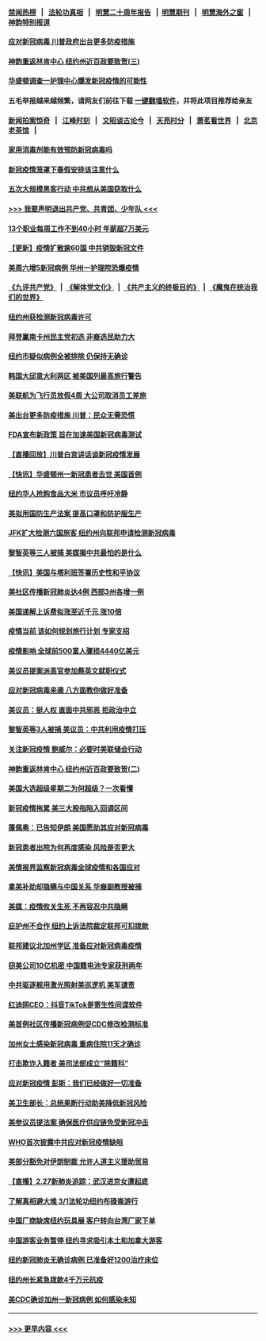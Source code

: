 #### [禁闻热榜](热点新闻.md?=0)  &nbsp;&nbsp;|&nbsp;&nbsp; [法轮功真相](https://github.com/gfw-breaker/truth/blob/master/README.md?=0) &nbsp;&nbsp;|&nbsp;&nbsp; [明慧二十周年报告](https://github.com/gfw-breaker/mh-reports/blob/master/README.md?=0) &nbsp;&nbsp;|&nbsp;&nbsp;[明慧期刊](https://github.com/gfw-breaker/mh-qikan) &nbsp;&nbsp;|&nbsp;&nbsp; [明慧海外之窗](https://github.com/gfw-breaker/mh-news/blob/master/README.md?=0) &nbsp;&nbsp;|&nbsp;&nbsp; [神韵特别报道](https://github.com/gfw-breaker/mh-news/blob/master/shenyun.md?=0)
#### [应对新冠病毒 川普政府出台更多防疫措施](../pages/nsc412/n11907354.md?t=03020331) 
#### [神韵重返林肯中心 纽约州近百政要致贺(三)](../pages/nsc412/n11904356.md?t=03020331) 
#### [华盛顿调查一护理中心爆发新冠疫情的可能性](../pages/nsc412/n11907230.md?t=03020331) 
#### 五毛举报越来越频繁，请网友们前往下载 [一键翻墙软件](https://github.com/gfw-breaker/ssr-accounts)，并将此项目推荐给亲友
#### [新闻拍案惊奇](https://github.com/gfw-breaker/banned-news/blob/master/pages/link4.md) &nbsp;&nbsp;|&nbsp;&nbsp; [江峰时刻](https://github.com/gfw-breaker/banned-news/blob/master/pages/link4.md) &nbsp;&nbsp;|&nbsp;&nbsp; [文昭谈古论今](https://github.com/gfw-breaker/banned-news/blob/master/pages/link4.md) &nbsp;&nbsp;|&nbsp;&nbsp; [天亮时分](https://github.com/gfw-breaker/banned-news/blob/master/pages/link4.md) &nbsp;&nbsp;|&nbsp;&nbsp; [萧茗看世界](https://github.com/gfw-breaker/banned-news/blob/master/pages/link4.md) &nbsp;&nbsp;|&nbsp;&nbsp; [北京老茶馆](https://github.com/gfw-breaker/banned-news/blob/master/pages/link4.md) &nbsp;&nbsp;|&nbsp;&nbsp; 
#### [家用消毒剂能有效预防新冠病毒吗](../pages/nsc412/n11905553.md?t=03020331) 
#### [新冠疫情笼罩下春假安排该注意什么](../pages/nsc412/n11906890.md?t=03020331) 
#### [五次大规模黑客行动 中共想从美国窃取什么](../pages/nsc412/n11899124.md?t=03020331) 
#### [>>> 我要声明退出共产党、共青团、少年队 <<<](https://github.com/begood0513/goodnews/blob/master/quit/letter.md) 
#### [13个职业每周工作不到40小时 年薪超7万美元](../pages/nsc412/n11893686.md?t=03020331) 
#### [【更新】疫情扩散逾60国 中共销毁新冠文件](../pages/nsc412/n11890652.md?t=03020331) 
#### [美周六增5新冠病例 华州一护理院恐爆疫情](../pages/nsc412/n11905823.md?t=03020331) 
#### [《九评共产党》](https://github.com/begood0513/9ping.md/blob/master/README.md) &nbsp;|&nbsp; [《解体党文化》](../../../../jtdwh.md/blob/master/README.md)  &nbsp;|&nbsp; [《共产主义的终极目的》](../../../../gczydzjmd.md/blob/master/README.md) &nbsp;|&nbsp; [《魔鬼在统治我们的世界》](../../../../mgztzwmdsj.md/blob/master/README.md) 
#### [纽约州获检测新冠病毒许可](../pages/nsc412/n11906069.md?t=03020331) 
#### [拜登赢南卡州民主党初选 非裔选民助力大](../pages/nsc412/n11905930.md?t=03020331) 
#### [纽约市疑似病例全被排除 仍保持无确诊](../pages/nsc412/n11906039.md?t=03020331) 
#### [韩国大邱意大利两区 被美国列最高旅行警告](../pages/nsc412/n11905944.md?t=03020331) 
#### [美联航为飞行员放假4周 大公司取消员工差旅](../pages/nsc412/n11905894.md?t=03020331) 
#### [美出台更多防疫措施 川普：民众无需恐慌](../pages/nsc412/n11905747.md?t=03020331) 
#### [FDA宣布新政策 旨在加速美国新冠病毒测试](../pages/nsc412/n11905693.md?t=03020331) 
#### [【直播回放】川普白宫讲话谈新冠疫情发展](../pages/nsc412/n11905588.md?t=03020331) 
#### [【快讯】华盛顿州一新冠患者去世 美国首例](../pages/nsc412/n11905571.md?t=03020331) 
#### [纽约华人抢购食品大米 市议员呼吁冷静](../pages/nsc412/n11904453.md?t=03020331) 
#### [美拟用国防生产法案 提高口罩和防护服生产](../pages/nsc412/n11905517.md?t=03020331) 
#### [JFK扩大检测六国旅客 纽约州向联邦申请检测新冠病毒](../pages/nsc412/n11905491.md?t=03020331) 
#### [黎智英等三人被捕 美媒揭中共最怕的是什么](../pages/nsc412/n11905316.md?t=03020331) 
#### [【快讯】美国与塔利班签署历史性和平协议](../pages/nsc412/n11905172.md?t=03020331) 
#### [美社区传播新冠肺炎达4例 西部3州各增一例](../pages/nsc412/n11904070.md?t=03020331) 
#### [美国递解上诉费拟涨至近千元  涨10倍](../pages/nsc412/n11904466.md?t=03020331) 
#### [疫情当前 该如何规划旅行计划 专家支招](../pages/nsc412/n11903865.md?t=03020331) 
#### [疫情影响 全球前500富人骤损4440亿美元](../pages/nsc412/n11904283.md?t=03020331) 
#### [美议员提案派高官参加蔡英文就职仪式](../pages/nsc412/n11904166.md?t=03020331) 
#### [应对新冠病毒来袭 八方面教你做好准备](../pages/nsc412/n11903736.md?t=03020331) 
#### [美议员：挺人权 直面中共邪恶 拒政治中立](../pages/nsc412/n11903790.md?t=03020331) 
#### [黎智英等3人被捕 美议员：中共利用疫情打压](../pages/nsc412/n11903768.md?t=03020331) 
#### [关注新冠疫情 鲍威尔：必要时美联储会行动](../pages/nsc412/n11903672.md?t=03020331) 
#### [神韵重返林肯中心 纽约州近百政要致贺(二)](../pages/nsc412/n11897500.md?t=03020331) 
#### [美国大选超级星期二为何超级？一次看懂](../pages/nsc412/n11903490.md?t=03020331) 
#### [新冠疫情拖累 美三大股指陷入回调区间](../pages/nsc412/n11903211.md?t=03020331) 
#### [蓬佩奥：已告知伊朗 美国愿助其应对新冠病毒](../pages/nsc412/n11903212.md?t=03020331) 
#### [新冠患者出院为何再度感染 风险是否更大](../pages/nsc412/n11903262.md?t=03020331) 
#### [美情报界监察新冠病毒全球疫情和各国应对](../pages/nsc412/n11903098.md?t=03020331) 
#### [拿美补助却隐瞒与中国关系 华裔副教授被捕](../pages/nsc412/n11901687.md?t=03020331) 
#### [美媒：疫情攸关生死 不再容忍中共隐瞒](../pages/nsc412/n11901694.md?t=03020331) 
#### [庇护州不合作  纽约上诉法院裁定联邦可扣拨款](../pages/nsc412/n11902238.md?t=03020331) 
#### [联邦建议北加州学区 准备应对新冠病毒疫情](../pages/nsc412/n11902448.md?t=03020331) 
#### [窃美公司10亿机密 中国籍电池专家获刑两年](../pages/nsc412/n11901996.md?t=03020331) 
#### [中共驱逐舰用激光照射美巡逻机 美军谴责](../pages/nsc412/n11901964.md?t=03020331) 
#### [红迪网CEO：抖音TikTok是寄生性间谍软件](../pages/nsc412/n11901675.md?t=03020331) 
#### [美首例社区传播新冠病例促CDC修改检测标准](../pages/nsc412/n11901490.md?t=03020331) 
#### [加州女士感染新冠病毒 重病住院11天才确诊](../pages/nsc412/n11901246.md?t=03020331) 
#### [打击欺诈入籍者 美司法部成立“除籍科”](../pages/nsc412/n11901364.md?t=03020331) 
#### [应对新冠疫情 彭斯：我们已经做好一切准备](../pages/nsc412/n11901268.md?t=03020331) 
#### [美卫生部长：总统果断行动助美降低新冠风险](../pages/nsc412/n11900906.md?t=03020331) 
#### [美参议员提法案 确保医疗供应链免受新冠冲击](../pages/nsc412/n11901144.md?t=03020331) 
#### [WHO首次披露中共应对新冠疫情缺陷](../pages/nsc412/n11900978.md?t=03020331) 
#### [美部分豁免对伊朗制裁 允许人道主义援助贸易](../pages/nsc412/n11900859.md?t=03020331) 
#### [【直播】2.27新肺炎追踪：武汉进京女遭起底](../pages/nsc412/n11900415.md?t=03020331) 
#### [了解真相避大难 3/1法轮功纽约布碌崙游行](../pages/nsc412/n11899501.md?t=03020331) 
#### [中国厂商缺席纽约玩具展  客户转向台湾厂家下单](../pages/nsc412/n11899505.md?t=03020331) 
#### [中国游客业务暂停  纽约寻求吸引本土和加拿大游客](../pages/nsc412/n11899492.md?t=03020331) 
#### [纽约新冠肺炎无确诊病例  已准备好1200治疗床位](../pages/nsc412/n11899474.md?t=03020331) 
#### [纽约州长紧急拨款4千万元抗疫](../pages/nsc412/n11899477.md?t=03020331) 
#### [美CDC确诊加州一新冠病例 如何感染未知](../pages/nsc412/n11899165.md?t=03020331) 

----
#### [ >>> 更早内容 <<< ](../indexes/nsc412-earlier.md)
